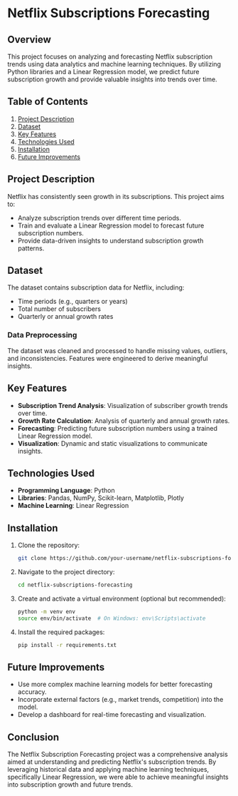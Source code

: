 # Netflix Subscriptions Forecasting

## Overview
This project focuses on analyzing and forecasting Netflix subscription trends using data analytics and machine learning techniques. By utilizing Python libraries and a Linear Regression model, we predict future subscription growth and provide valuable insights into trends over time.

## Table of Contents
1. [Project Description](#project-description)
2. [Dataset](#dataset)
3. [Key Features](#key-features)
4. [Technologies Used](#technologies-used)
5. [Installation](#installation)
6. [Future Improvements](#future-improvements)

## Project Description
Netflix has consistently seen growth in its subscriptions. This project aims to:
- Analyze subscription trends over different time periods.
- Train and evaluate a Linear Regression model to forecast future subscription numbers.
- Provide data-driven insights to understand subscription growth patterns.

## Dataset
The dataset contains subscription data for Netflix, including:
- Time periods (e.g., quarters or years)
- Total number of subscribers
- Quarterly or annual growth rates

### Data Preprocessing
The dataset was cleaned and processed to handle missing values, outliers, and inconsistencies. Features were engineered to derive meaningful insights.

## Key Features
- **Subscription Trend Analysis**: Visualization of subscriber growth trends over time.
- **Growth Rate Calculation**: Analysis of quarterly and annual growth rates.
- **Forecasting**: Predicting future subscription numbers using a trained Linear Regression model.
- **Visualization**: Dynamic and static visualizations to communicate insights.

## Technologies Used
- **Programming Language**: Python
- **Libraries**: Pandas, NumPy, Scikit-learn, Matplotlib, Plotly
- **Machine Learning**: Linear Regression

## Installation

1. Clone the repository:
   ```bash
   git clone https://github.com/your-username/netflix-subscriptions-forecasting.git
   ```

2. Navigate to the project directory:
   ```bash
   cd netflix-subscriptions-forecasting
   ```

3. Create and activate a virtual environment (optional but recommended):
   ```bash
   python -m venv env
   source env/bin/activate  # On Windows: env\Scripts\activate
   ```

4. Install the required packages:
   ```bash
   pip install -r requirements.txt
   ```


## Future Improvements
- Use more complex machine learning models for better forecasting accuracy.
- Incorporate external factors (e.g., market trends, competition) into the model.
- Develop a dashboard for real-time forecasting and visualization.

## Conclusion
The Netflix Subscription Forecasting project was a comprehensive analysis aimed at understanding and predicting Netflix's subscription trends. By leveraging historical data and applying machine learning techniques, specifically Linear Regression, we were able to achieve meaningful insights into subscription growth and future trends.
